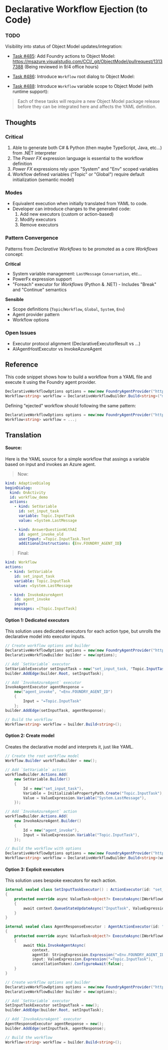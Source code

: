 # Declarative Workflow Ejection (to Code)


### TODO

Visibility into status of Object Model updates/integration:

- [Task #485](https://github.com/microsoft/agent-framework/issues/485): Add Foundry actions to Object Model: 
  https://msazure.visualstudio.com/CCI/_git/ObjectModel/pullrequest/13137388
  (Being reviewed in 9/4 office hours)

- [Task #486](https://github.com/microsoft/agent-framework/issues/486): Introduce `Workflow` root dialog to Object Model: 

- [Task #488](https://github.com/microsoft/agent-framework/issues/488): Introduce `Workflow` variable scope to Object Model (with runtime support): 

> Each of these tasks will require a new Object Model package release before they can be integrated here and affects the YAML definition.


## Thoughts

### Critical

1. Able to generate both C# & Python (then maybe TypeScript, Java, etc...) from .NET interpreter
1. The _Power FX_ expression language is essential to the workflow definition
1. _Power FX_ expressions rely upon "System" and "Env" scoped variables
1. Workflow defined variables ("Topic" or "Global") require default initialization (semantic model)

### Modes

- Equivalent execution when initially translated from YAML to code.
- Developer can introduce changes to the generated code:
    1. Add new executors (custom or action-based)
    1. Modify executors
    1. Remove executors

### Pattern Convergence

Patterns from _Declarative Workflows_ to be promoted as a core _Workflows_ concept:

**Critical**
- System variable management: `LastMessage` `Conversation`, etc...
- PowerFx expression support
- "Foreach" executor for _Workflows_ (Python & .NET) - Includes "Break" and "Continue" semantics

**Sensible**
- Scope definitions (`Topic`/`Workflow`, `Global`, `System`, `Env`)
- Agent provider pattern
- Workflow options

### Open Issues

- Executor protocol alignment (DeclarativeExecutorResult vs ...)
- AIAgentHostExecutor vs InvokeAzureAgent


## Reference

This code snippet shows how to build a workflow from a YAML file and execute it using the Foundry agent provider.

```csharp
DeclarativeWorkflowOptions options = new(new FoundryAgentProvider("https://...", new AzureCliCredential()))
Workflow<string> workflow = DeclarativeWorkflowBuilder.Build<string>("myworkflow.yaml", options);
```

Defining "ejected" workflow should following the same pattern:

```csharp
DeclarativeWorkflowOptions options = new(new FoundryAgentProvider("https://...", new AzureCliCredential()))
Workflow<string> workflow = ...;
```


## Translation

#### Source:

Here is the YAML source for a simple workflow that assings a variable based on input and invokes an Azure agent.

> Now:
```yml
kind: AdaptiveDialog
beginDialog:
  kind: OnActivity
  id: workflow_demo
  actions:
    - kind: SetVariable
      id: set_input_task
      variable: Topic.InputTask
      value: =System.LastMessage

    - kind: AnswerQuestionWithAI
      id: agent_invoke_old
      userInput: =Topic.InputTask.Text
      additionalInstructions: {Env.FOUNDRY_AGENT_ID}
```

> Final:
```yml
kind: Workflow
actions:
  - kind: SetVariable
    id: set_input_task
    variable: Topic.InputTask
    value: =System.LastMessage

  - kind: InvokeAzureAgent
    id: agent_invoke
    input:
    messages: =[Topic.InputTask]
```


#### Option 1: Dedicated executors

This solution uses dedicated executors for each action type, but unrolls the declarative model into executor inputs.

```csharp
// Create workflow options and builder
DeclarativeWorkflowOptions options = new(new FoundryAgentProvider("https://...", new AzureCliCredential()))
DeclarativeWorkflowBuilder builder = new(options);

// Add `SetVariable` executor
SetVariableExecutor setInputTask = new("set_input_task, "Topic.InputTask"", "=System.LastMessage");
builder.AddEdge(builder.Root, setInputTask);

// Add `InvokeAzureAgent` executor
InvokeAgentExecutor agentResponse = 
    new("agent_invoke", "=Env.FOUNDRY_AGENT_ID")
    {
        Input = "=Topic.InputTask"
    };
builder.AddEdge(setInputTask, agentResponse);

// Build the workflow
Workflow<string> workflow = builder.Build<string>();
```


#### Option 2: Create model

Creates the declarative model and interprets it, just like YAML.

```csharp
// Create the root workflow model
Workflow.Builder workflowBuilder = new();
  
// Add `SetVariable` action
workflowBuilder.Actions.Add(
    new SetVariable.Builder()
    {
        Id = new("set_input_task"),
        Variable = InitializablePropertyPath.Create("Topic.InputTask"),
        Value = ValueExpression.Variable("System.LastMessage"),
    });

// Add `InvokeAzureAgent` action
workflowBuilder.Actions.Add(
    new InvokeAzureAgent.Builder()
    {
        Id = new("agent_invoke"),
        Input = ValueExpression.Variable("Topic.InputTask"),
    });

// Build the workflow with options
DeclarativeWorkflowOptions options = new(new FoundryAgentProvider("https://...", new AzureCliCredential()))
Workflow<string> workflow = DeclarativeWorkflowBuilder.Build<string>(workflowBuilder, options);
```


#### Option 3: Explicit executors

This solution uses bespoke executors for each action.

```csharp
internal sealed class SetInputTaskExecutor() : ActionExecutor(id: "set_input_task")
{
    protected override async ValueTask<object?> ExecuteAsync(IWorkflowContext context, CancellationToken cancellationToken)
    {
        await context.QueueStateUpdateAsync("InputTask", ValueExpression.Expression("=System.LastMessage"), "Topic").ConfigureAwait(false);
    }
}

internal sealed class AgentResponseExecutor : AgentActionExecutor(id: "agent_invoke")
{
    protected override async ValueTask<object?> ExecuteAsync(IWorkflowContext context, CancellationToken cancellationToken)
    {
        await this.InvokeAgentAsync(
            context,
            agentId: StringExpression.Expression("=Env.FOUNDRY_AGENT_ID"), 
            input: ValueExpression.Expression("=Topic.InputTask"), 
            cancellationToken).ConfigureAwait(false);        
    }
}

// Create workflow options and builder
DeclarativeWorkflowOptions options = new(new FoundryAgentProvider("https://...", new AzureCliCredential()))
DeclarativeWorkflowBuilder builder = new(options);

// Add `SetVariable` executor
SetInputTaskExecutor setInputTask = new();
builder.AddEdge(builder.Root, setInputTask);

// Add `InvokeAzureAgent` executor
AgentResponseExecutor agentResponse = new();
builder.AddEdge(setInputTask, agentResponse);

// Build the workflow
Workflow<string> workflow = builder.Build<string>();
```

